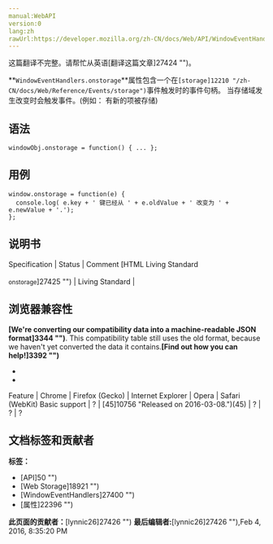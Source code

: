 ```yaml
---
manual:WebAPI
version:0
lang:zh
rawUrl:https://developer.mozilla.org/zh-CN/docs/Web/API/WindowEventHandlers/onstorage
---
```




这篇翻译不完整。请帮忙从英语[翻译这篇文章]27424 "")。






**`WindowEventHandlers.onstorage`**属性包含一个在`[storage]12210 "/zh-CN/docs/Web/Reference/Events/storage")`事件触发时的事件句柄。 当存储域发生改变时会触发事件。(例如： 有新的项被存储)


## 语法<a name="Syntax"></a>

```
windowObj.onstorage = function() { ... };
```

## 用例<a name="Specification"></a>

```
window.onstorage = function(e) {
  console.log( e.key + ' 键已经从 ' + e.oldValue + ' 改变为 ' + e.newValue + '.');
};
```

## 说明书<a name="说明书"></a>

Specification | Status | Comment 
[HTML Living Standard<br></br><small>onstorage</small>]27425 "") | Living Standard |  


## 浏览器兼容性<a name="浏览器兼容性"></a>


**[We&#39;re converting our compatibility data into a machine-readable JSON format]3344 "")**. This compatibility table still uses the old format, because we haven&#39;t yet converted the data it contains.**[Find out how you can help!]3392 "")**


* 
* 

Feature | Chrome | Firefox (Gecko) | Internet Explorer | Opera | Safari (WebKit) 
Basic support | ? | [45]10756 "Released on 2016-03-08.")(45) | ? | ? | ? 






## 文档标签和贡献者
**标签：**
* [API]50 "")
* [Web Storage]18921 "")
* [WindowEventHandlers]27400 "")
* [属性]22396 "")

**此页面的贡献者：**[lynnic26]27426 "")
**最后编辑者:**[lynnic26]27426 ""),<time>Feb 4, 2016, 8:35:20 PM</time>


